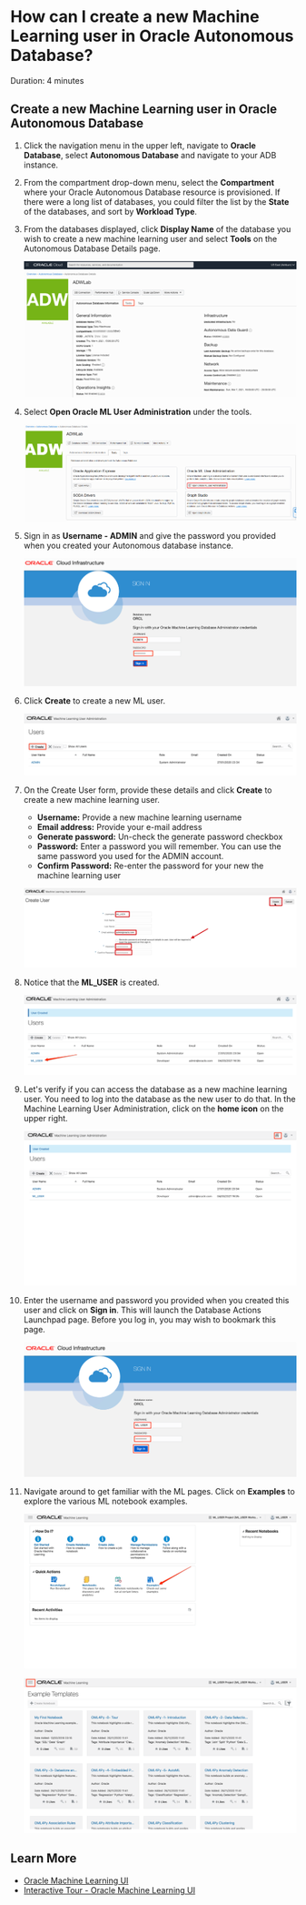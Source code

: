 # How can I create a new Machine Learning user in Oracle Autonomous Database?

Duration: 4 minutes

## Create a new Machine Learning user in Oracle Autonomous Database

1.  Click the navigation menu in the upper left, navigate to **Oracle Database**, select **Autonomous Database** and navigate to your ADB instance.

2. From the compartment drop-down menu, select the **Compartment** where your Oracle Autonomous Database resource is provisioned. If there were a long list of databases, you could filter the list by the **State** of the databases, and sort by **Workload Type**.

3. From the databases displayed, click **Display Name** of the database you wish to create a new machine learning user and select **Tools** on the Autonomous Database Details page.

    ![](./images/tools.png " ")

4.  Select **Open Oracle ML User Administration** under the tools.

    ![](./images/open-ml-admin.png " ")

5. Sign in as **Username - ADMIN** and give the password you provided when you created your Autonomous database instance.

    ![](./images/ml-login.png  " ")

6.  Click **Create** to create a new ML user.

    ![](./images/create.png  " ")

7. On the Create User form, provide these details and click **Create** to create a new machine learning user.
    - **Username:** Provide a new machine learning username
    - **Email address:** Provide your e-mail address
    - **Generate password:** Un-check the generate password checkbox
    - **Password:** Enter a password you will remember. You can use the same password you used for the ADMIN account.
    - **Confirm Password:** Re-enter the password for your new the machine learning user

    ![](./images/create-ml-user.png  " ")

8. Notice that the **ML\_USER** is created.

    ![](./images/ml-user-created.png " ")

9. Let's verify if you can access the database as a new machine learning user. You need to log into the database as the new user to do that. In the Machine Learning User Administration, click on the **home icon** on the upper right.

    ![](./images/home-icon.png  " ")

10. Enter the username and password you provided when you created this user and click on **Sign in**. This will launch the Database Actions Launchpad page. Before you log in, you may wish to bookmark this page.

    ![](./images/mluser-sign-in.png  " ")

11. Navigate around to get familiar with the ML pages. Click on **Examples** to explore the various ML notebook examples.

    ![](./images/examples.png  " ")

    ![](./images/notebooks-menu.png  " ")

## Learn More

* [Oracle Machine Learning UI](https://docs.oracle.com/en/database/oracle/machine-learning/oml-notebooks/)
* [Interactive Tour - Oracle Machine Learning UI](https://docs.oracle.com/en/cloud/paas/autonomous-database/oml-tour/)
